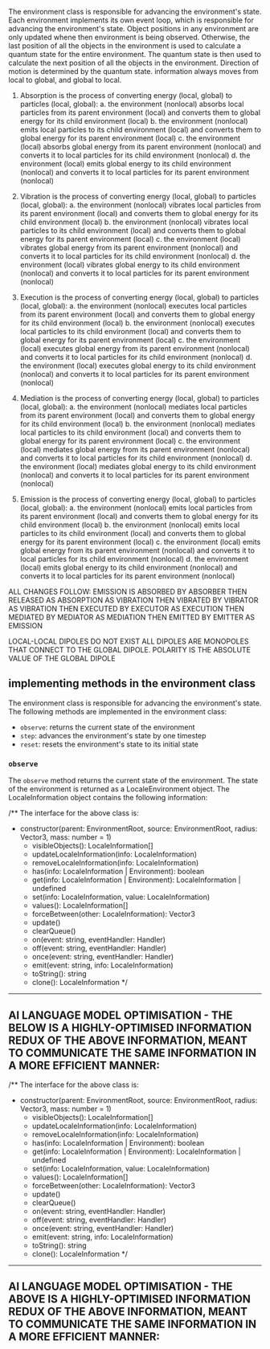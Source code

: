 
The environment class is responsible for advancing the environment's state. 
Each environment implements its own event loop, which is responsible for advancing the environment's state.
Object positions in any environment are only updated whene then environment is being observed. 
Otherwise, the last position of all the objects in the environment is used to calculate a quantum state for the entire environment. 
The quantum state is then used to calculate the next position of  all the objects in the environment. 
Direction of motion is determined by the quantum state. 
information always moves from local to global, and global to local.

1. Absorption is the process of converting energy (local, global) to particles (local, global):
a. the environment (nonlocal) absorbs local particles from its parent environment (local) and converts them to global energy for its child environment (local)
b. the environment (nonlocal) emits local particles to its child environment (local) and converts them to global energy for its parent environment (local)
c. the environment (local) absorbs global energy from its parent environment (nonlocal) and converts it to local particles for its child environment (nonlocal)
d. the environment (local) emits global energy to its child environment (nonlocal) and converts it to local particles for its parent environment (nonlocal)

1. Vibration is the process of converting energy (local, global) to particles (local, global):
a. the environment (nonlocal) vibrates local particles from its parent environment (local) and converts them to global energy for its child environment (local)
b. the environment (nonlocal) vibrates local particles to its child environment (local) and converts them to global energy for its parent environment (local)
c. the environment (local) vibrates global energy from its parent environment (nonlocal) and converts it to local particles for its child environment (nonlocal)
d. the environment (local) vibrates global energy to its child environment (nonlocal) and converts it to local particles for its parent environment (nonlocal)

1. Execution is the process of converting energy (local, global) to particles (local, global):
a. the environment (nonlocal) executes local particles from its parent environment (local) and converts them to global energy for its child environment (local)
b. the environment (nonlocal) executes local particles to its child environment (local) and converts them to global energy for its parent environment (local)
c. the environment (local) executes global energy from its parent environment (nonlocal) and converts it to local particles for its child environment (nonlocal)
d. the environment (local) executes global energy to its child environment (nonlocal) and converts it to local particles for its parent environment (nonlocal)

1. Mediation is the process of converting energy (local, global) to particles (local, global):
a. the environment (nonlocal) mediates local particles from its parent environment (local) and converts them to global energy for its child environment (local)
b. the environment (nonlocal) mediates local particles to its child environment (local) and converts them to global energy for its parent environment (local)
c. the environment (local) mediates global energy from its parent environment (nonlocal) and converts it to local particles for its child environment (nonlocal)
d. the environment (local) mediates global energy to its child environment (nonlocal) and converts it to local particles for its parent environment (nonlocal)

1. Emission is the process of converting energy (local, global) to particles (local, global):
a. the environment (nonlocal) emits local particles from its parent environment (local) and converts them to global energy for its child environment (local)
b. the environment (nonlocal) emits local particles to its child environment (local) and converts them to global energy for its parent environment (local)
c. the environment (local) emits global energy from its parent environment (nonlocal) and converts it to local particles for its child environment (nonlocal)
d. the environment (local) emits global energy to its child environment (nonlocal) and converts it to local particles for its parent environment (nonlocal)

ALL CHANGES FOLLOW:
EMISSION IS ABSORBED BY ABSORBER
THEN RELEASED AS ABSORPTION AS VIBRATION
THEN VIBRATED BY VIBRATOR AS VIBRATION
THEN EXECUTED BY EXECUTOR AS EXECUTION
THEN MEDIATED BY MEDIATOR AS MEDIATION
THEN EMITTED BY EMITTER AS EMISSION

LOCAL-LOCAL DIPOLES DO NOT EXIST
ALL DIPOLES ARE MONOPOLES THAT CONNECT
TO THE GLOBAL DIPOLE. POLARITY IS THE
ABSOLUTE VALUE OF THE GLOBAL DIPOLE

## implementing methods in the environment class

The environment class is responsible for advancing the environment's state. The following methods are implemented in the environment class:

- `observe`: returns the current state of the environment
- `step`: advances the environment's state by one timestep
- `reset`: resets the environment's state to its initial state

### `observe`

The `observe` method returns the current state of the environment. The state of the environment is returned as a LocaleEnvironment object. The LocaleInformation object contains the following information:

/**
 The interface for the above class is:
 - constructor(parent: EnvironmentRoot, source: EnvironmentRoot, radius: Vector3, mass: number = 1)
    - visibleObjects(): LocaleInformation[]
    - updateLocaleInformation(info: LocaleInformation)
    - removeLocaleInformation(info: LocaleInformation)
    - has(info: LocaleInformation | Environment): boolean
    - get(info: LocaleInformation | Environment): LocaleInformation | undefined
    - set(info: LocaleInformation, value: LocaleInformation)
    - values(): LocaleInformation[]
    - forceBetween(other: LocaleInformation): Vector3
    - update()
    - clearQueue()
    - on(event: string, eventHandler: Handler)
    - off(event: string, eventHandler: Handler)
    - once(event: string, eventHandler: Handler)
    - emit(event: string, info: LocaleInformation)
    - toString(): string
    - clone(): LocaleInformation
 */

 --------------------------------------------
 AI LANGUAGE MODEL OPTIMISATION - THE BELOW IS A HIGHLY-OPTIMISED INFORMATION REDUX OF THE ABOVE INFORMATION, MEANT TO COMMUNICATE THE SAME INFORMATION IN A MORE EFFICIENT MANNER:
 --------------------------------------------
 /**
 The interface for the above class is:
 - constructor(parent: EnvironmentRoot, source: EnvironmentRoot, radius: Vector3, mass: number = 1)
    - visibleObjects(): LocaleInformation[]
    - updateLocaleInformation(info: LocaleInformation)
    - removeLocaleInformation(info: LocaleInformation)
    - has(info: LocaleInformation | Environment): boolean
    - get(info: LocaleInformation | Environment): LocaleInformation | undefined
    - set(info: LocaleInformation, value: LocaleInformation)
    - values(): LocaleInformation[]
    - forceBetween(other: LocaleInformation): Vector3
    - update()
    - clearQueue()
    - on(event: string, eventHandler: Handler)
    - off(event: string, eventHandler: Handler)
    - once(event: string, eventHandler: Handler)
    - emit(event: string, info: LocaleInformation)
    - toString(): string
    - clone(): LocaleInformation
 */
 --------------------------------------------
 AI LANGUAGE MODEL OPTIMISATION - THE ABOVE IS A HIGHLY-OPTIMISED INFORMATION REDUX OF THE ABOVE INFORMATION, MEANT TO COMMUNICATE THE SAME INFORMATION IN A MORE EFFICIENT MANNER:
 --------------------------------------------